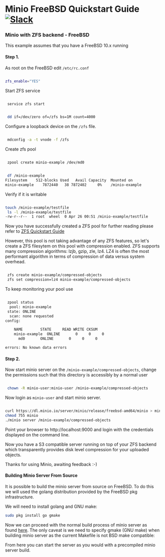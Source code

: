 # Minio FreeBSD Quickstart Guide [![Slack](https://slack.minio.io/slack?type=svg)](https://slack.minio.io)

### Minio with ZFS backend - FreeBSD

This example assumes that you have a FreeBSD 10.x running

#### Step 1.

As root on the FreeBSD edit `/etc/rc.conf`

```sh

zfs_enable="YES"

```

Start ZFS service

```sh

 service zfs start

```

```sh

 dd if=/dev/zero of=/zfs bs=1M count=4000

```

Configure a loopback device on the `/zfs` file. 

```sh

 mdconfig -a -t vnode -f /zfs

```

Create zfs pool

```sh

 zpool create minio-example /dev/md0

```

```sh

 df /minio-example
Filesystem    512-blocks Used   Avail Capacity  Mounted on
minio-example    7872440   38 7872402     0%    /minio-example

```

Verify if it is writable

```sh

touch /minio-example/testfile
 ls -l /minio-example/testfile
-rw-r--r--  1 root  wheel  0 Apr 26 00:51 /minio-example/testfile

```

Now you have successfully created a ZFS pool for further reading please refer to [ZFS Quickstart Guide](https://www.freebsd.org/doc/handbook/zfs-quickstart.html)

However, this pool is not taking advantage of any ZFS features, so let's create a ZFS filesytem on this pool with compression enabled.  ZFS supports many compression algorithms: lzjb, gzip, zle, lz4.  LZ4 is often the most performant algorithm in terms of compression of data versus system overhead.


```sh

 zfs create minio-example/compressed-objects
 zfs set compression=lz4 minio-example/compressed-objects

```

To keep monitoring your pool use

```sh

 zpool status
  pool: minio-example
 state: ONLINE
  scan: none requested
config:

	NAME        STATE     READ WRITE CKSUM
	minio-example  ONLINE       0     0     0
	  md0       ONLINE       0     0     0

errors: No known data errors

```

#### Step 2.

Now start minio server on the ``/minio-example/compressed-objects``, change the permissions such that this directory is accessibly by a normal user

```sh

 chown -R minio-user:minio-user /minio-example/compressed-objects

```

Now login as ``minio-user`` and start minio server. 

```sh

curl https://dl.minio.io/server/minio/release/freebsd-amd64/minio > minio
chmod 755 minio
./minio server /minio-example/compressed-objects

```

Point your browser to http://localhost:9000 and login with the credentials displayed on the command line. 

Now you have a S3 compatible server running on top of your ZFS backend which transparently provides disk level compression for your uploaded objects.

Thanks for using Minio, awaiting feedback :-) 


#### Building Minio Server From Source

It is possible to build the minio server from source on FreeBSD.  To do this we will used the golang distribution provided by the FreeBSD pkg infrastructure.

We will need to install golang and GNU make:

```sh
sudo pkg install go gmake
```
Now we can proceed with the normal build process of minio server as found [here](https://github.com/minio/minio/blob/master/CONTRIBUTING.md).  The only caveat is we need to specify gmake (GNU make) when building minio server as the current Makefile is not BSD make compatible:


From here you can start the server as you would with a precompiled minio server build.
